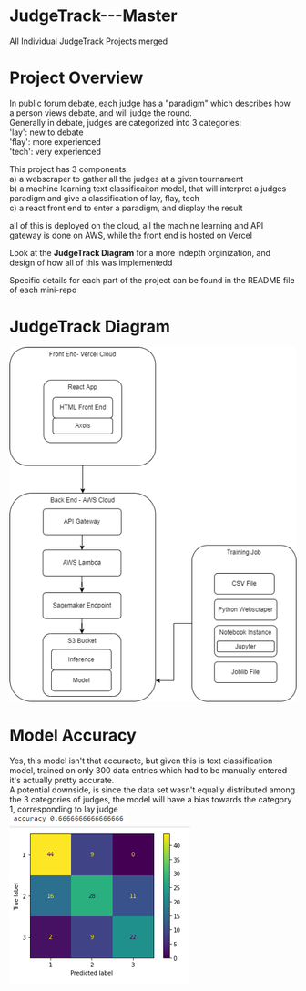 # JudgeTrack---Master
All Individual JudgeTrack Projects merged

# Project Overview
In public forum debate, each judge has a "paradigm" which describes how a person views debate, and will judge the round.
<br>
Generally in debate, judges are categorized into 3 categories:
<br>
  'lay': new to debate
  <br>
  'flay': more experienced
  <br>
  'tech': very experienced
  <br>
 
This project has 3 components:
<br>
a) a webscraper to gather all the judges at a given tournament
<br>
b) a machine learning text classificaiton model, that will interpret a judges paradigm and give a classification of lay, flay, tech
<br>
c) a react front end to enter a paradigm, and display the result
<br>

all of this is deployed on the cloud, all the machine learning and API gateway is done on AWS, while the front end is hosted on Vercel

Look at the **JudgeTrack Diagram** for a more indepth orginization, and design of how all of this was implementedd

Specific details for each part of the project can be found in the README file of each mini-repo
# JudgeTrack Diagram
![JudgeTrack Diagram down, look at JudgeTrackDiagram.png file in repo](JudgeTrackDiagram.png)

# Model Accuracy
Yes, this model isn't that accuracte, but given this is text classification model, trained on only 300 data entries which had to be manually entered it's actually pretty accurate.
<br>
A potential downside, is since the data set wasn't equally distributed among the 3 categories of judges, the model will have a bias towards the category 1, corresponding to lay judge
<br>
![JudgeTrack Diagram down, look at ModelAccuracy.png file in repo](ModelAccuracy.PNG)
<br>
![JudgeTrack Diagram down, look at HeatMap.png file in repo](HeatMap.PNG)
